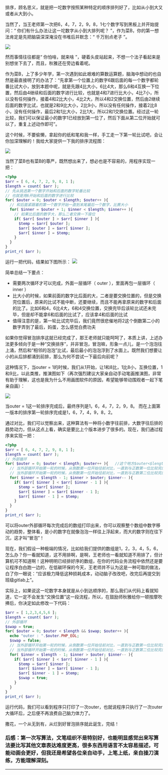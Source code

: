 排序，顾名思义，就是把一坨数字按照某种特定的顺序排列好了，比如从小到大又或者从大到小。

当然了，当王老师第一次把6，4，7，2，9，8，1七个数字写到黑板上并开始提问：“ 你们有什么办法让这一坨数字从小到大排列呢？ ”，作为菜B，你的第一想法肯定是先把脑袋深深淹没在书堆后并默念：“ 千万别点老子 ”。

![](http://static.ti-node.com/6401076018118918144)

然而事情往往都是“ 你怕啥，就来啥 ”，硬着头皮站起来，不想一个法子看起来是别想坐下去了，而且，秋雅还在旁边看着呢。

作为菜B，上了多少年学，第一次遇到如此艰难的算数运算题，脑海中想动的也自然是最直接明了的办法了：“先拿第一个位置上的数字6跟后面的每一个数字都轮番比试大小，放到本题中呢，就是先跟4比大小，6比4大，那么6和4互换一下位置，然后由4继续和后面的数字进行比较，也就是4和7进行比大小，4比7小，所以没有任何操作，接着4和2比大小，4比2大，所以4和2交换位置，然后由2继续后面的数字比试，也就是2和9比大小，2比9小，所以没有任何操作，接着2比8小，没有任何操作，最后2和1比大小，2比1大，所以2和1交换位置。经过这一轮比较，我们可以保证最小的数字1已经放到第一位了，然后下面从第二位开始就可以了，重复上述动作即可”。

这个时候，不要偷懒，拿起你的纸和笔和我一样，手工走一下第一轮比试吧，会让你加深理解的！我给大家提供一下我的排序流程图：

![](http://static.ti-node.com/6401371261846421505)

当然了菜B也有菜B的尊严，既然想出来了，想必也是不容易的，用程序实现一把：
```php
<?php
$arr = [ 6, 4, 7, 2, 9, 8, 1 ];
$length = count( $arr );
// 先从挑选第一个数字开始和后面的数字轮番比较
// 也就是用6开始和后面的数字进行比较
for( $outer = 0; $outer < $length; $outer++ ){
  // 和后面紧跟着的第一个数字开始一直到末尾最后一个数字，比赛大小
  for( $inner = $outer + 1; $inner < $length; $inner++ ){
    // 如果比后面的数字大，那么二者交换一下座位
    if( $arr[ $outer ] > $arr[ $inner ] ){
      $temp = $arr[ $outer ];
      $arr[ $outer ] = $arr[ $inner ];
      $arr[ $inner ] = $temp;
    }
  }
}
print_r( $arr );
```
运行一把代码，结果如下图所示：
![](http://static.ti-node.com/6401360546519580673)

简单总结一下要点：
- 需要两次循环才可以完成，外面一层循环（ outer ），里面再包一层循环（ inner ）
- 比大小的时候，如果前面的数字比后面的大，二者是要交换位置的，但是交换完位置后，原来的比试不能中断，还要继续，而且不能再拿原来的数字和后面的比了。比如6和4，6比4大，6和4交换位置，交换完毕后该轮比试还未完毕，但是却不能拿6和后面的比试了，应该拿4和后面的比试
- 值得注意的是，第一轮比试完毕后，我们竟然很悲催地将2这个倒数第二小的数字弄到了最后，妈蛋，怎么感觉白费功夫

如果你觉得冒泡排序这就已经完成了，那王老师就只能呵呵了，本质上讲，上述办法更多倾向于是一种“交换排序”，并非冒泡，冒泡嘛，形象一点儿，是一个泡泡往上涌，然后和“相邻的泡泡”比试，最后最小的泡泡浮到了水面上。既然我们想要让小的从后排都涌到前排，那么为何不尝试一下最后向前呢？

这种情况下，当outer = 1的时候，我们从1开始，让1和8比，1比8小，互换位置，1和9比，以此类推，推演图如下（再次强烈建议大家亲自动手动笔画推演图，非常有助于理解，这也是我为什么不用画图软件的原因，希望能够带动围观者一起下笔亲自画）：

![](http://static.ti-node.com/6401372328428568576)

当outer = 1这一轮排序完成后，最终序列是1，6，4，7，2，9，8。
而在上面第一版本的排序第一轮排序完成是1，6，7，4，9，8，2。

通过对比，我们可以觉察出来，这种算法有一种将小数字往前排，大数字往后排的趋势动力，但从这点上看，确实是要比上个版本进步了很多的。现在，我们通过程序来实现一把：
```php
<?php
$arr = [ 6, 4, 7, 2, 9, 8, 1 ];
$length = count( $arr );
// 外部循环
for( $outer = 0; $outer < $length; $outer++ ){   //这个地方$outer<$length-1就好了吧，是不是多循环了一次呢？
  // 当外部循环开始第一轮的时候，从倒数第一位开始往前对比，一直到与正数第一位比较完后终止
  // 当外部循环开始第一轮的时候，从倒数第一位开始往前对比，一直到与正数第二位比较完后终止
  for( $inner = $length - 1; $inner > $outer; $inner-- ){
    if( $arr[ $inner ] < $arr[ $inner - 1 ] ){
      $temp = $arr[ $inner ];
      $arr[ $inner ] = $arr[ $inner - 1 ];
      $arr[ $inner - 1 ] = $temp;
    }
  }
}
print_r( $arr );
```

可以将outer外部循环每次完成后的数组打印出来，你可以观察整个数组中数字移动的趋势，整体看，是小的数字在就像泡泡一样往上浮起来，而大的数字则在往下沉，这才叫“冒泡”！

现在，我们假设一种极端的情况，比如给我们提供的数组是1，2，3，4，5，6，怎么办？你一看就知道，这不用排啊，是啊，王老师也一看就知道不用排了，但计算机可不知道啊！这种明明已经排好序的数组，在你的代码业务流程中依然还是要让程序白白跑一边的，在低碳环保的今天，王老师并不认为这是一种可取的做法，白了你一眼说：“应该极力降低这种损耗成本，动动脑子改改吧，改完后再提交到班级gitlab上”。

实际上，如果说这一坨数字本身就是从小到达顺序的，那么我们从代码上看就知道，它一定不会发生“交换位置”这一段流程，所以，在鼓励师秋雅给你一顿按摩吹捧后，你决定如此修改一下代码：
```php
$arr = [ 1,2,3,4,5,6 ];
$length = count( $arr );
// 外部循环
$swap = true;
for( $outer = 0; $outer < $length && $swap; $outer++ ){
  echo "outer : ".$outer.PHP_EOL;
  $swap = false;
  // 当外部循环开始第一轮的时候，从倒数第一位开始往前对比，一直到与正数第一位比较完后终止
  // 当外部循环开始第一轮的时候，从倒数第一位开始往前对比，一直到与正数第二位比较完后终止
  for( $inner = $length - 1; $inner > $outer; $inner-- ){
    if( $arr[ $inner ] < $arr[ $inner - 1 ] ){
      $temp = $arr[ $inner ];
      $arr[ $inner ] = $arr[ $inner - 1 ];
      $arr[ $inner - 1 ] = $temp;
	  $swap = true;
    }
  }
}
print_r( $arr );
```
运行代码，我们可以看到程序只打印了一次outer，也就说程序只执行了一次outer大循环后，之后便不再浪费自己脑力体力了。

撒花，一个从无到有，从烂到好冒泡排序就此诞生，完结！

### 后感：第一次写算法，文笔组织不是特别好，也能明显感觉出来写算法要比写其他文章表达难度更高，很多东西用语言不太容易描述，可能动画会更好，但我还是希望各位亲自动手，上笔上纸，亲自操刀演练，方能理解深刻。

------
